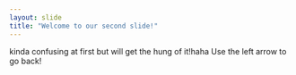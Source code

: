 ```yaml
---
layout: slide
title: "Welcome to our second slide!"
---
```

kinda confusing at first but will get the hung of it!haha
Use the left arrow to go back!
